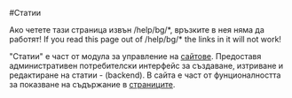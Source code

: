 #Статии

<div class="ui hidden">
  Ако четете тази страница извън /help/bg/*, връзките в нея няма да работят!
  If you read this page out of /help/bg/* the links in it will not work!
</div>

"Статии" е част от модула за управление на [сайтове]. Предоставя административен потребителски интерфейс за създаване, изтриване и редактиране на статии - (backend). В сайта е част от фунционалността за показване на съдържание в [страниците]. 


[сайтове]:/help/bg/cms.md
[страниците]:/help/bg/pages.md